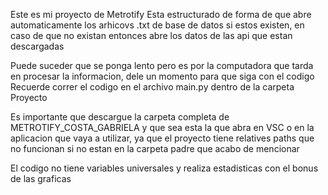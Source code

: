 Este es mi proyecto de Metrotify
Esta estructurado de forma de que abre automaticamente los arhicovs .txt de base de datos si estos existen,
en caso de que no existan entonces abre los datos de las api que estan descargadas

Puede suceder que se ponga lento pero es por la computadora que tarda en procesar la informacion, dele un momento para que siga con el codigo
Recuerde correr el codigo en el archivo main.py dentro de la carpeta Proyecto

Es importante que descargue la carpeta completa de METROTIFY_COSTA_GABRIELA y que sea esta la que abra en VSC o en la aplicacion que vaya a utilizar, ya que el proyecto tiene relatives paths que no funcionan si no estan en la carpeta padre que acabo de mencionar

El codigo no tiene variables universales y realiza estadisticas con el bonus de las graficas
